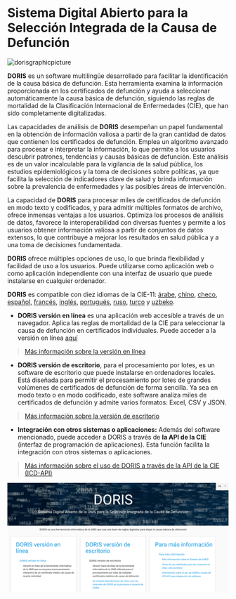 
# Sistema Digital Abierto para la Selección Integrada de la Causa de Defunción

![dorisgraphicpicture](img/dorisgraphic.png)

**DORIS** es un software multilingüe desarrollado para facilitar la identificación de la causa básica de defunción. Esta herramienta examina la información proporcionada en los certificados de defunción y ayuda a seleccionar automáticamente la causa básica de defunción, siguiendo las reglas de mortalidad de la Clasificación Internacional de Enfermedades (CIE), que han sido completamente digitalizadas. 

Las capacidades de análisis de **DORIS** desempeñan un papel fundamental en la obtención de información valiosa a partir de la gran cantidad de datos que contienen los certificados de defunción. Emplea un algoritmo avanzado para procesar e interpretar la información, lo que permite a los usuarios descubrir patrones, tendencias y causas básicas de defunción. Este análisis es de un valor incalculable para la vigilancia de la salud pública, los estudios epidemiológicos y la toma de decisiones sobre políticas, ya que facilita la selección de indicadores clave de salud y brinda información sobre la prevalencia de enfermedades y las posibles áreas de intervención.

La capacidad de **DORIS** para procesar miles de certificados de defunción en modo texto y codificados, y para admitir múltiples formatos de archivo, ofrece inmensas ventajas a los usuarios. Optimiza los procesos de análisis de datos, favorece la interoperabilidad con diversas fuentes y permite a los usuarios obtener información valiosa a partir de conjuntos de datos extensos, lo que contribuye a mejorar los resultados en salud pública y a una toma de decisiones fundamentada.

**DORIS** ofrece múltiples opciones de uso, lo que brinda flexibilidad y facilidad de uso a los usuarios. Puede utilizarse como aplicación web o como aplicación independiente con una interfaz de usuario que puede instalarse en cualquier ordenador.

**DORIS** es compatible con diez idiomas de la CIE-11: [árabe](https://icd.who.int/doris/ar), [chino](https://icd.who.int/doris/zh), [checo](https://icd.who.int/doris/cs), [español,](https://icd.who.int/doris/es) [francés](https://icd.who.int/doris/fr), [inglés](https://icd.who.int/doris/en), [portugués](https://icd.who.int/doris/pt), [ruso](https://icd.who.int/doris/ru), [turco](https://icd.who.int/doris/tr) y [uzbeko](https://icd.who.int/doris/uz).

  - **DORIS versión en línea** es una aplicación web accesible a través de un navegador. Aplica las reglas de mortalidad de la CIE para seleccionar la causa de defunción en certificados individuales. Puede acceder a la versión en línea [aquí](https://icd.who.int/doris/workspace/en)

  > [Más información sobre la versión en línea](doris-web.md)

  - **DORIS versión de escritorio**, para el procesamiento por lotes, es un software de escritorio que puede instalarse en ordenadores locales. Está diseñada para permitir el procesamiento por lotes de grandes volúmenes de certificados de defunción de forma sencilla. Ya sea en modo texto o en modo codificado, este software analiza miles de certificados de defunción y admite varios formatos: Excel, CSV y JSON.
 > [Más información sobre la versión de escritorio](doris-desktop-user-guide.md)
  
  - **Integración con otros sistemas o aplicaciones:** Además del software mencionado, puede acceder a DORIS a través de **la API de la CIE** (interfaz de programación de aplicaciones). Esta función facilita la integración con otros sistemas o aplicaciones.
> [Más información sobre el uso de DORIS a través de la API de la CIE (ICD-API)](doris-api.md)

  ![dorishomepagepicture ](img/DORIShompage24updated.png)

